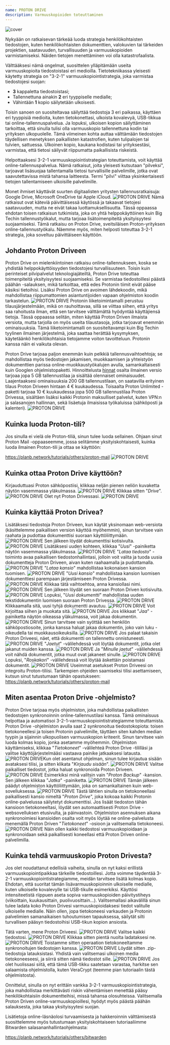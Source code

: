 ```yaml
---
name: PROTON DRIVE
description: Varmuuskopioiden toteuttaminen
---
```

![cover](assets/cover.webp)

Nykyään on ratkaisevan tärkeää luoda strategia henkilökohtaisten tiedostojen, kuten henkilökohtaisten dokumenttien, valokuvien tai tärkeiden projektien, saatavuuden, turvallisuuden ja varmuuskopioiden varmistamiseksi. Näiden tietojen menettäminen voi olla katastrofaalista.

Välttääksesi nämä ongelmat, suosittelen ylläpitämään useita varmuuskopioita tiedostoistasi eri medioilla. Tietotekniikassa yleisesti käytetty strategia on "3-2-1" varmuuskopiointistrategia, joka varmistaa tiedostojesi suojan:
- **3** kappaletta tiedostoistasi;
- Tallennettuna ainakin **2** eri tyyppiselle medialle;
- Vähintään **1** kopio säilytetään ulkoisesti.

Toisin sanoen on suositeltavaa säilyttää tiedostoja 3 eri paikassa, käyttäen eri tyyppisiä medioita, kuten tietokonettasi, ulkoista kovalevyä, USB-tikkua tai online-tallennuspalvelua. Ja lopuksi, ulkoisen kopion säilyttäminen tarkoittaa, että sinulla tulisi olla varmuuskopio tallennettuna kodin tai yrityksen ulkopuolelle. Tämä viimeinen kohta auttaa välttämään tiedostojen täydellisen menetyksen paikallisten katastrofien, kuten tulipalojen tai tulvien, sattuessa. Ulkoinen kopio, kaukana kodistasi tai yrityksestäsi, varmistaa, että tietosi säilyvät riippumatta paikallisista riskeistä.

Helpottaaksesi 3-2-1 varmuuskopiointistrategian toteuttamista, voit käyttää online-tallennuspalvelua. Nämä ratkaisut, joita yleisesti kutsutaan "pilveksi", tarjoavat lisäsuojaa tallentamalla tietosi turvallisille palvelimille, jotka ovat saavutettavissa mistä tahansa laitteesta. Termi "pilvi" viittaa yksinkertaisesti tietojen tallentamiseen ulkoisille palvelimille.

Monet ihmiset käyttävät suurten digitaalisten yritysten tallennusratkaisuja: Google Drive, Microsoft OneDrive tai Apple iCloud.
![PROTON DRIVE](assets/notext/01.webp)
Nämä ratkaisut ovat käteviä päivittäisessä käytössä ja takaavat tietojesi saatavuuden, mutta ne eivät takaa luottamuksellisuutta. Tässä oppaassa ehdotan toisen ratkaisun tutkimista, joka on yhtä helppokäyttöinen kuin Big Techin tallennustyökalut, mutta tarjoaa lisätoimenpiteitä yksityisyytesi suojaamiseksi. Tämä ratkaisu on Proton Drive, sveitsiläisen Proton-yrityksen online-tallennustyökalu. Näemme myös, miten helposti toteuttaa 3-2-1 strategia, joka soveltuu päivittäiseen käyttöön.

## Johdanto Proton Driveen
Proton Drive on mielenkiintoinen ratkaisu online-tallennukseen, koska se yhdistää helppokäyttöisyyden tiedostojesi turvallisuuteen. Toisin kuin perinteiset pilvipalvelut teknologiajäteiltä, Proton Drive toteuttaa toimenpiteitä yksityisyytesi suojaamiseksi. Se varmistaa tiedostoillesi päästä päähän -salauksen, mikä tarkoittaa, että edes Protonin tiimit eivät pääse käsiksi tietoihisi. Lisäksi Proton Drive on avoimen lähdekoodin, mikä mahdollistaa riippumattomien asiantuntijoiden vapaan ohjelmiston koodin tarkastelun.
![PROTON DRIVE](assets/notext/02.webp)
Protonin liiketoimintamalli perustuu tilausjärjestelmään, mikä on rauhoittavaa, sillä se viittaa siihen, että yritys saa rahoitusta ilman, että sen tarvitsee välttämättä hyödyntää käyttäjiensä tietoja. Tässä oppaassa selitän, miten käyttää Proton Driven ilmaista versiota, mutta tarjolla on myös useita tilaustasoja, jotka tarjoavat enemmän ominaisuuksia. Tämä liiketoimintamalli on suositeltavampi kuin Big Techin tyylinen ilmainen järjestelmä, joka saattaa herättää kysymyksen, käytetäänkö henkilökohtaisia tietojamme voiton tavoitteluun. Protonin kanssa näin ei vaikuta olevan.

Proton Drive tarjoaa paljon enemmän kuin pelkkiä tallennusvaihtoehtoja; se mahdollistaa myös tiedostojen jakamisen, muokkaamisen ja yhteistyön dokumenttien parissa online-muokkaustyökalujen avulla, samankaltaisesti kuin Googlen ohjelmistopaketti.
Hinnoittelusta [hinnat](https://proton.me/pricing) osalta ilmainen versio tarjoaa jopa 5 GB tallennustilaa ja sisältää olennaiset ominaisuudet. Laajentaaksesi ominaisuuksia 200 GB tallennustilaan, on saatavilla erityinen tilaus Proton Driveen hintaan 4 € kuukaudessa. Toisaalta Proton Unlimited -paketti tarjoaa 10 € kuukaudessa jopa 500 GB tallennustilaa Proton Drivessa, sisältäen lisäksi kaikki Protonin maksulliset palvelut, kuten VPN:n ja salasanojen hallinnan, sekä lisäetuja ilmaisissa työkaluissa (sähköposti ja kalenteri).
![PROTON DRIVE](assets/notext/03.webp)
## Kuinka luoda Proton-tili?

Jos sinulla ei vielä ole Proton-tiliä, sinun tulee luoda sellainen. Ohjaan sinut Proton Mail -oppaaseemme, jossa selitämme yksityiskohtaisesti, kuinka luoda ilmainen Proton-tili ja ottaa se käyttöön:

https://planb.network/tutorials/others/proton-mail
![PROTON DRIVE](assets/notext/04.webp)
## Kuinka ottaa Proton Drive käyttöön?

Kirjauduttuasi Proton sähköpostiisi, klikkaa neljän pienen neliön kuvaketta näytön vasemmassa yläkulmassa.
![PROTON DRIVE](assets/notext/05.webp)
Klikkaa sitten "*Drive*".
![PROTON DRIVE](assets/notext/06.webp)
Olet nyt Proton Drivessasi.
![PROTON DRIVE](assets/notext/07.webp)
## Kuinka käyttää Proton Drivea?
Lisätäksesi tiedostoja Proton Driveen, kun käytät yksinomaan web-versiota (käsittelemme paikallisen version käyttöä myöhemmin), sinun tarvitsee vain raahata ja pudottaa dokumenttisi suoraan käyttöliittymään. ![PROTON DRIVE](assets/notext/08.webp) Sen jälkeen löydät dokumenttisi kotisivulta. ![PROTON DRIVE](assets/notext/09.webp) Lisätäksesi uuden kohteen, klikkaa "*Uusi*" -painiketta näytön vasemmassa yläkulmassa. ![PROTON DRIVE](assets/notext/10.webp) "*Lataa tiedosto*" -toiminto avaa paikallisen tiedostonhallintasi, jolloin voit valita ja tuoda uusia dokumentteja Proton Driveen, aivan kuten raahaamalla ja pudottamalla. ![PROTON DRIVE](assets/notext/11.webp) "*Lataa kansio*" mahdollistaa kokonaisen kansion tuomisen. ![PROTON DRIVE](assets/notext/12.webp) "*Uusi kansio*" mahdollistaa kansion luomisen dokumenttiesi parempaan järjestämiseen Proton Drivessa. ![PROTON DRIVE](assets/notext/13.webp) Klikkaa tätä vaihtoehtoa, anna kansiollasi nimi. ![PROTON DRIVE](assets/notext/14.webp) Sen jälkeen löydät sen suoraan Proton Driven kotisivulta. ![PROTON DRIVE](assets/notext/15.webp) Lopuksi, "*Uusi dokumentti*" mahdollistaa uuden tekstidokumentin luomisen suoraan Proton Drivessa. ![PROTON DRIVE](assets/notext/16.webp) Klikkaamalla sitä, uusi tyhjä dokumentti avautuu. ![PROTON DRIVE](assets/notext/17.webp) Voit kirjoittaa siihen ja muokata sitä. ![PROTON DRIVE](assets/notext/18.webp) Jos klikkaat "*Jaa*" -painiketta näytön oikeassa yläkulmassa, voit jakaa dokumentin. ![PROTON DRIVE](assets/notext/19.webp) Sinun tarvitsee vain syöttää sen henkilön sähköpostiosoite, jonka kanssa haluat jakaa dokumentin, joko vain luku -oikeudella tai muokkausoikeuksilla. ![PROTON DRIVE](assets/notext/20.webp) Jos palaat takaisin Proton Driveesi, näet, että dokumentti on tallennettu onnistuneesti. ![PROTON DRIVE](assets/notext/21.webp) "*Jaetut*" -välilehdessä voit löytää dokumentit, jotka olet jakanut muiden kanssa. ![PROTON DRIVE](assets/notext/22.webp) Ja "*Minulle jaetut*" -välilehdessä voit nähdä dokumentit, jotka muut ovat jakaneet sinulle. ![PROTON DRIVE](assets/notext/23.webp) Lopuksi, "*Roskakori*" -välilehdessä voit löytää äskettäin poistamasi dokumentit. ![PROTON DRIVE](assets/notext/24.webp) Useimmat asetukset Proton Driveesi on integroitu Proton-tiliisi. Tarkempien ohjeiden saamiseksi tilisi asettamiseen, kutsun sinut tutustumaan tähän opastukseen:
https://planb.network/tutorials/others/proton-mail

## Miten asentaa Proton Drive -ohjelmisto?
Proton Drive tarjoaa myös ohjelmiston, joka mahdollistaa paikallisten tiedostojen synkronoinnin online-tallennustilasi kanssa. Tämä ominaisuus helpottaa ja automatisoi 3-2-1-varmuuskopiointistrategiamme toteuttamista. Proton Drive -ohjelmiston avulla saat 2 synkronoitua tiedostokopiota: toisen tietokoneellesi ja toisen Protonin palvelimille, täyttäen siten kahden median tyypin ja sijainnin ulkopuolisen varmuuskopion kriteerit. Sinun tarvitsee vain luoda kolmas kopio, jonka asetamme myöhemmin.
Ohjelmiston käyttämiseksi, klikkaa "*Tietokoneet*" -välilehteä Proton Drive -tililläsi ja valitse käyttöjärjestelmääsi vastaava painike jatkaaksesi latausta.
![PROTON DRIVE](assets/notext/25.webp)Kun olet asentanut ohjelman, sinun tulee kirjautua sisään avataksesi tilisi, ja sitten klikata "*Kirjaudu sisään*".
![PROTON DRIVE](assets/notext/26.webp)
Valitse paikalliset tiedostot, jotka haluat synkronoida Proton Driveen.
![PROTON DRIVE](assets/notext/27.webp)
Esimerkiksi minä valitsin vain "*Proton Backup*" -kansion. Sen jälkeen klikkaa "*Jatka*" -painiketta.
![PROTON DRIVE](assets/notext/28.webp)
Tämän jälkeen päädyt ohjelmiston käyttöliittymään, joka on samankaltainen kuin web-sovelluksessa.
![PROTON DRIVE](assets/notext/29.webp)
Tästä lähtien sinulla on tietokoneellasi paikallisesti kansio nimeltä "*Proton Drive*", joka kokoaa kaikki Protonin online-palvelussa säilytetyt dokumenttisi. Jos lisäät tiedoston tähän kansioon tietokoneeltasi, löydät sen automaattisesti Proton Drive -websovelluksen etusivulta, ja päinvastoin. Ohjelmiston asennuksen aikana synkronoimiesi kansioiden osalta voit myös löytää ne online-palvelusta menemällä Proton Driven "*Tietokoneet*" -osioon ja valitsemalla tietokoneesi.
![PROTON DRIVE](assets/notext/30.webp)
Näin ollen kaikki tiedostosi varmuuskopioidaan ja synkronoidaan sekä paikallisesti koneellasi että Proton Driven online-palvelimilla.

## Kuinka tehdä varmuuskopio Proton Drivesta?

Jos olet noudattanut edellisiä vaiheita, sinulla on nyt kaksi erillistä varmuuskopiointipaikkaa tärkeille tiedostoillesi. Jotta voimme täydentää 3-2-1 varmuuskopiointistrategiamme, meidän tarvitsee lisätä kolmas kopio.
Ehdotan, että suoritat tämän lisävarmuuskopioinnin ulkoiselle medialle, kuten ulkoiselle kovalevylle tai USB-tikulle esimerkiksi. Käyttösi intensiteetistä riippuen aseta sopiva varmuuskopioiden päivitystiheys (viikoittain, kuukausittain, puolivuosittain...). Valitsemallasi aikavälillä sinun tulee ladata koko Proton Drivesi varmuuskopioidaksesi tiedot valitulle ulkoiselle medialle. Näin ollen, jopa tietokoneesi varkauden ja Protonin palvelimien samanaikaisen tuhoutumisen tapauksessa, säilytät silti turvallisen pääsyn tiedostoihisi USB-tikun kopion ansiosta.

Tätä varten, mene Proton Driveesi.
![PROTON DRIVE](assets/notext/31.webp)
Valitse kaikki tiedostosi.
![PROTON DRIVE](assets/notext/32.webp)
Klikkaa sitten pientä nuolta ladataksesi ne.
![PROTON DRIVE](assets/notext/33.webp)
Toistamme sitten operaation tietokoneeltamme synkronoitujen tiedostojen kanssa.
![PROTON DRIVE](assets/notext/34.webp)
Löydät sitten .zip-tiedostoja latauksistasi. Yhdistä vain valitsemasi ulkoinen media tietokoneeseesi, ja siirrä sitten nämä tiedostot sille.
![PROTON DRIVE](assets/notext/35.webp)
Jos olet huolissasi siitä, että tämä USB-tikku saatetaan varastaa, harkitse sen salaamista ohjelmistolla, kuten VeraCrypt (teemme pian tutoriaalin tästä ohjelmistosta).

Onnittelut, sinulla on nyt erittäin vankka 3-2-1 varmuuskopiointistrategia, joka mahdollistaa merkittävästi riskin vähentämisen menettää pääsy henkilökohtaisiin dokumentteihisi, missä tahansa olosuhteissa. Valitsemalla Proton Driven online-varmuuskopioillesi, hyödyt myös päästä päähän salauksesta, joka takaa yksityisyytesi suojan.

Lisätietoja online-läsnäolosi turvaamisesta ja hakkeroinnin välttämisestä suosittelemme myös tutustumaan yksityiskohtaiseen tutoriaaliimme Bitwarden salasananhallintaohjelmasta:

https://planb.network/tutorials/others/bitwarden